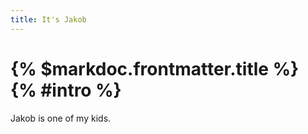 ```yaml
---
title: It's Jakob
---
```


# {% $markdoc.frontmatter.title %} {% #intro %}

Jakob is one of my kids.